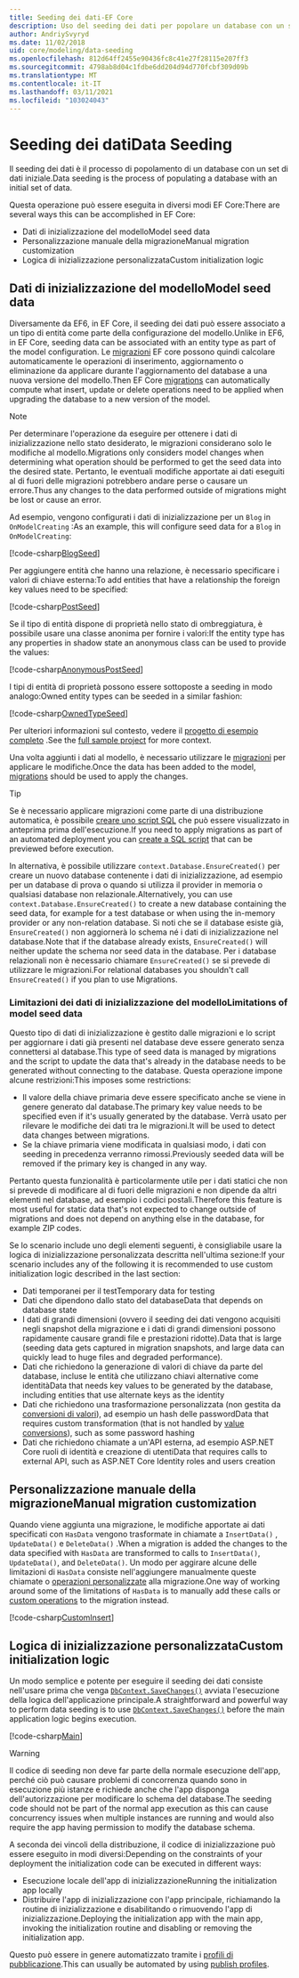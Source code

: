 ```yaml
---
title: Seeding dei dati-EF Core
description: Uso del seeding dei dati per popolare un database con un set di dati iniziale usando Entity Framework Core
author: AndriySvyryd
ms.date: 11/02/2018
uid: core/modeling/data-seeding
ms.openlocfilehash: 812d64ff2455e90436fc8c41e27f28115e207ff3
ms.sourcegitcommit: 4798ab8d04c1fdbe6dd204d94d770fcbf309d09b
ms.translationtype: MT
ms.contentlocale: it-IT
ms.lasthandoff: 03/11/2021
ms.locfileid: "103024043"
---
```

# <a name="data-seeding"></a><span data-ttu-id="198e8-103">Seeding dei dati</span><span class="sxs-lookup"><span data-stu-id="198e8-103">Data Seeding</span></span>

<span data-ttu-id="198e8-104">Il seeding dei dati è il processo di popolamento di un database con un set di dati iniziale.</span><span class="sxs-lookup"><span data-stu-id="198e8-104">Data seeding is the process of populating a database with an initial set of data.</span></span>

<span data-ttu-id="198e8-105">Questa operazione può essere eseguita in diversi modi EF Core:</span><span class="sxs-lookup"><span data-stu-id="198e8-105">There are several ways this can be accomplished in EF Core:</span></span>

* <span data-ttu-id="198e8-106">Dati di inizializzazione del modello</span><span class="sxs-lookup"><span data-stu-id="198e8-106">Model seed data</span></span>
* <span data-ttu-id="198e8-107">Personalizzazione manuale della migrazione</span><span class="sxs-lookup"><span data-stu-id="198e8-107">Manual migration customization</span></span>
* <span data-ttu-id="198e8-108">Logica di inizializzazione personalizzata</span><span class="sxs-lookup"><span data-stu-id="198e8-108">Custom initialization logic</span></span>

## <a name="model-seed-data"></a><span data-ttu-id="198e8-109">Dati di inizializzazione del modello</span><span class="sxs-lookup"><span data-stu-id="198e8-109">Model seed data</span></span>

<span data-ttu-id="198e8-110">Diversamente da EF6, in EF Core, il seeding dei dati può essere associato a un tipo di entità come parte della configurazione del modello.</span><span class="sxs-lookup"><span data-stu-id="198e8-110">Unlike in EF6, in EF Core, seeding data can be associated with an entity type as part of the model configuration.</span></span> <span data-ttu-id="198e8-111">Le [migrazioni](xref:core/managing-schemas/migrations/index) EF core possono quindi calcolare automaticamente le operazioni di inserimento, aggiornamento o eliminazione da applicare durante l'aggiornamento del database a una nuova versione del modello.</span><span class="sxs-lookup"><span data-stu-id="198e8-111">Then EF Core [migrations](xref:core/managing-schemas/migrations/index) can automatically compute what insert, update or delete operations need to be applied when upgrading the database to a new version of the model.</span></span>

> [!NOTE]
> <span data-ttu-id="198e8-112">Per determinare l'operazione da eseguire per ottenere i dati di inizializzazione nello stato desiderato, le migrazioni considerano solo le modifiche al modello.</span><span class="sxs-lookup"><span data-stu-id="198e8-112">Migrations only considers model changes when determining what operation should be performed to get the seed data into the desired state.</span></span> <span data-ttu-id="198e8-113">Pertanto, le eventuali modifiche apportate ai dati eseguiti al di fuori delle migrazioni potrebbero andare perse o causare un errore.</span><span class="sxs-lookup"><span data-stu-id="198e8-113">Thus any changes to the data performed outside of migrations might be lost or cause an error.</span></span>

<span data-ttu-id="198e8-114">Ad esempio, vengono configurati i dati di inizializzazione per un `Blog` in `OnModelCreating` :</span><span class="sxs-lookup"><span data-stu-id="198e8-114">As an example, this will configure seed data for a `Blog` in `OnModelCreating`:</span></span>

[!code-csharp[BlogSeed](../../../samples/core/Modeling/DataSeeding/DataSeedingContext.cs?name=BlogSeed)]

<span data-ttu-id="198e8-115">Per aggiungere entità che hanno una relazione, è necessario specificare i valori di chiave esterna:</span><span class="sxs-lookup"><span data-stu-id="198e8-115">To add entities that have a relationship the foreign key values need to be specified:</span></span>

[!code-csharp[PostSeed](../../../samples/core/Modeling/DataSeeding/DataSeedingContext.cs?name=PostSeed)]

<span data-ttu-id="198e8-116">Se il tipo di entità dispone di proprietà nello stato di ombreggiatura, è possibile usare una classe anonima per fornire i valori:</span><span class="sxs-lookup"><span data-stu-id="198e8-116">If the entity type has any properties in shadow state an anonymous class can be used to provide the values:</span></span>

[!code-csharp[AnonymousPostSeed](../../../samples/core/Modeling/DataSeeding/DataSeedingContext.cs?name=AnonymousPostSeed)]

<span data-ttu-id="198e8-117">I tipi di entità di proprietà possono essere sottoposte a seeding in modo analogo:</span><span class="sxs-lookup"><span data-stu-id="198e8-117">Owned entity types can be seeded in a similar fashion:</span></span>

[!code-csharp[OwnedTypeSeed](../../../samples/core/Modeling/DataSeeding/DataSeedingContext.cs?name=OwnedTypeSeed)]

<span data-ttu-id="198e8-118">Per ulteriori informazioni sul contesto, vedere il [progetto di esempio completo](https://github.com/dotnet/EntityFramework.Docs/tree/main/samples/core/Modeling/DataSeeding) .</span><span class="sxs-lookup"><span data-stu-id="198e8-118">See the [full sample project](https://github.com/dotnet/EntityFramework.Docs/tree/main/samples/core/Modeling/DataSeeding) for more context.</span></span>

<span data-ttu-id="198e8-119">Una volta aggiunti i dati al modello, è necessario utilizzare le [migrazioni](xref:core/managing-schemas/migrations/index) per applicare le modifiche.</span><span class="sxs-lookup"><span data-stu-id="198e8-119">Once the data has been added to the model, [migrations](xref:core/managing-schemas/migrations/index) should be used to apply the changes.</span></span>

> [!TIP]
> <span data-ttu-id="198e8-120">Se è necessario applicare migrazioni come parte di una distribuzione automatica, è possibile [creare uno script SQL](xref:core/managing-schemas/migrations/index#generate-sql-scripts) che può essere visualizzato in anteprima prima dell'esecuzione.</span><span class="sxs-lookup"><span data-stu-id="198e8-120">If you need to apply migrations as part of an automated deployment you can [create a SQL script](xref:core/managing-schemas/migrations/index#generate-sql-scripts) that can be previewed before execution.</span></span>

<span data-ttu-id="198e8-121">In alternativa, è possibile utilizzare `context.Database.EnsureCreated()` per creare un nuovo database contenente i dati di inizializzazione, ad esempio per un database di prova o quando si utilizza il provider in memoria o qualsiasi database non relazionale.</span><span class="sxs-lookup"><span data-stu-id="198e8-121">Alternatively, you can use `context.Database.EnsureCreated()` to create a new database containing the seed data, for example for a test database or when using the in-memory provider or any non-relation database.</span></span> <span data-ttu-id="198e8-122">Si noti che se il database esiste già, `EnsureCreated()` non aggiornerà lo schema né i dati di inizializzazione nel database.</span><span class="sxs-lookup"><span data-stu-id="198e8-122">Note that if the database already exists, `EnsureCreated()` will neither update the schema nor seed data in the database.</span></span> <span data-ttu-id="198e8-123">Per i database relazionali non è necessario chiamare `EnsureCreated()` se si prevede di utilizzare le migrazioni.</span><span class="sxs-lookup"><span data-stu-id="198e8-123">For relational databases you shouldn't call `EnsureCreated()` if you plan to use Migrations.</span></span>

### <a name="limitations-of-model-seed-data"></a><span data-ttu-id="198e8-124">Limitazioni dei dati di inizializzazione del modello</span><span class="sxs-lookup"><span data-stu-id="198e8-124">Limitations of model seed data</span></span>

<span data-ttu-id="198e8-125">Questo tipo di dati di inizializzazione è gestito dalle migrazioni e lo script per aggiornare i dati già presenti nel database deve essere generato senza connettersi al database.</span><span class="sxs-lookup"><span data-stu-id="198e8-125">This type of seed data is managed by migrations and the script to update the data that's already in the database needs to be generated without connecting to the database.</span></span> <span data-ttu-id="198e8-126">Questa operazione impone alcune restrizioni:</span><span class="sxs-lookup"><span data-stu-id="198e8-126">This imposes some restrictions:</span></span>

* <span data-ttu-id="198e8-127">Il valore della chiave primaria deve essere specificato anche se viene in genere generato dal database.</span><span class="sxs-lookup"><span data-stu-id="198e8-127">The primary key value needs to be specified even if it's usually generated by the database.</span></span> <span data-ttu-id="198e8-128">Verrà usato per rilevare le modifiche dei dati tra le migrazioni.</span><span class="sxs-lookup"><span data-stu-id="198e8-128">It will be used to detect data changes between migrations.</span></span>
* <span data-ttu-id="198e8-129">Se la chiave primaria viene modificata in qualsiasi modo, i dati con seeding in precedenza verranno rimossi.</span><span class="sxs-lookup"><span data-stu-id="198e8-129">Previously seeded data will be removed if the primary key is changed in any way.</span></span>

<span data-ttu-id="198e8-130">Pertanto questa funzionalità è particolarmente utile per i dati statici che non si prevede di modificare al di fuori delle migrazioni e non dipende da altri elementi nel database, ad esempio i codici postali.</span><span class="sxs-lookup"><span data-stu-id="198e8-130">Therefore this feature is most useful for static data that's not expected to change outside of migrations and does not depend on anything else in the database, for example ZIP codes.</span></span>

<span data-ttu-id="198e8-131">Se lo scenario include uno degli elementi seguenti, è consigliabile usare la logica di inizializzazione personalizzata descritta nell'ultima sezione:</span><span class="sxs-lookup"><span data-stu-id="198e8-131">If your scenario includes any of the following it is recommended to use custom initialization logic described in the last section:</span></span>

* <span data-ttu-id="198e8-132">Dati temporanei per il test</span><span class="sxs-lookup"><span data-stu-id="198e8-132">Temporary data for testing</span></span>
* <span data-ttu-id="198e8-133">Dati che dipendono dallo stato del database</span><span class="sxs-lookup"><span data-stu-id="198e8-133">Data that depends on database state</span></span>
* <span data-ttu-id="198e8-134">I dati di grandi dimensioni (ovvero il seeding dei dati vengono acquisiti negli snapshot della migrazione e i dati di grandi dimensioni possono rapidamente causare grandi file e prestazioni ridotte).</span><span class="sxs-lookup"><span data-stu-id="198e8-134">Data that is large (seeding data gets captured in migration snapshots, and large data can quickly lead to huge files and degraded performance).</span></span>
* <span data-ttu-id="198e8-135">Dati che richiedono la generazione di valori di chiave da parte del database, incluse le entità che utilizzano chiavi alternative come identità</span><span class="sxs-lookup"><span data-stu-id="198e8-135">Data that needs key values to be generated by the database, including entities that use alternate keys as the identity</span></span>
* <span data-ttu-id="198e8-136">Dati che richiedono una trasformazione personalizzata (non gestita da [conversioni di valori](xref:core/modeling/value-conversions)), ad esempio un hash delle password</span><span class="sxs-lookup"><span data-stu-id="198e8-136">Data that requires custom transformation (that is not handled by [value conversions](xref:core/modeling/value-conversions)), such as some password hashing</span></span>
* <span data-ttu-id="198e8-137">Dati che richiedono chiamate a un'API esterna, ad esempio ASP.NET Core ruoli di identità e creazione di utenti</span><span class="sxs-lookup"><span data-stu-id="198e8-137">Data that requires calls to external API, such as ASP.NET Core Identity roles and users creation</span></span>

## <a name="manual-migration-customization"></a><span data-ttu-id="198e8-138">Personalizzazione manuale della migrazione</span><span class="sxs-lookup"><span data-stu-id="198e8-138">Manual migration customization</span></span>

<span data-ttu-id="198e8-139">Quando viene aggiunta una migrazione, le modifiche apportate ai dati specificati con `HasData` vengono trasformate in chiamate a `InsertData()` , `UpdateData()` e `DeleteData()` .</span><span class="sxs-lookup"><span data-stu-id="198e8-139">When a migration is added the changes to the data specified with `HasData` are transformed to calls to `InsertData()`, `UpdateData()`, and `DeleteData()`.</span></span> <span data-ttu-id="198e8-140">Un modo per aggirare alcune delle limitazioni di `HasData` consiste nell'aggiungere manualmente queste chiamate o [operazioni personalizzate](xref:core/managing-schemas/migrations/operations) alla migrazione.</span><span class="sxs-lookup"><span data-stu-id="198e8-140">One way of working around some of the limitations of `HasData` is to manually add these calls or [custom operations](xref:core/managing-schemas/migrations/operations) to the migration instead.</span></span>

[!code-csharp[CustomInsert](../../../samples/core/Modeling/DataSeeding/Migrations/20181102235626_Initial.cs?name=CustomInsert)]

## <a name="custom-initialization-logic"></a><span data-ttu-id="198e8-141">Logica di inizializzazione personalizzata</span><span class="sxs-lookup"><span data-stu-id="198e8-141">Custom initialization logic</span></span>

<span data-ttu-id="198e8-142">Un modo semplice e potente per eseguire il seeding dei dati consiste nell'usare prima che venga [`DbContext.SaveChanges()`](xref:core/saving/index) avviata l'esecuzione della logica dell'applicazione principale.</span><span class="sxs-lookup"><span data-stu-id="198e8-142">A straightforward and powerful way to perform data seeding is to use [`DbContext.SaveChanges()`](xref:core/saving/index) before the main application logic begins execution.</span></span>

[!code-csharp[Main](../../../samples/core/Modeling/DataSeeding/Program.cs?name=CustomSeeding)]

> [!WARNING]
> <span data-ttu-id="198e8-143">Il codice di seeding non deve far parte della normale esecuzione dell'app, perché ciò può causare problemi di concorrenza quando sono in esecuzione più istanze e richiede anche che l'app disponga dell'autorizzazione per modificare lo schema del database.</span><span class="sxs-lookup"><span data-stu-id="198e8-143">The seeding code should not be part of the normal app execution as this can cause concurrency issues when multiple instances are running and would also require the app having permission to modify the database schema.</span></span>

<span data-ttu-id="198e8-144">A seconda dei vincoli della distribuzione, il codice di inizializzazione può essere eseguito in modi diversi:</span><span class="sxs-lookup"><span data-stu-id="198e8-144">Depending on the constraints of your deployment the initialization code can be executed in different ways:</span></span>

* <span data-ttu-id="198e8-145">Esecuzione locale dell'app di inizializzazione</span><span class="sxs-lookup"><span data-stu-id="198e8-145">Running the initialization app locally</span></span>
* <span data-ttu-id="198e8-146">Distribuire l'app di inizializzazione con l'app principale, richiamando la routine di inizializzazione e disabilitando o rimuovendo l'app di inizializzazione.</span><span class="sxs-lookup"><span data-stu-id="198e8-146">Deploying the initialization app with the main app, invoking the initialization routine and disabling or removing the initialization app.</span></span>

<span data-ttu-id="198e8-147">Questo può essere in genere automatizzato tramite i [profili di pubblicazione](/aspnet/core/host-and-deploy/visual-studio-publish-profiles).</span><span class="sxs-lookup"><span data-stu-id="198e8-147">This can usually be automated by using [publish profiles](/aspnet/core/host-and-deploy/visual-studio-publish-profiles).</span></span>
